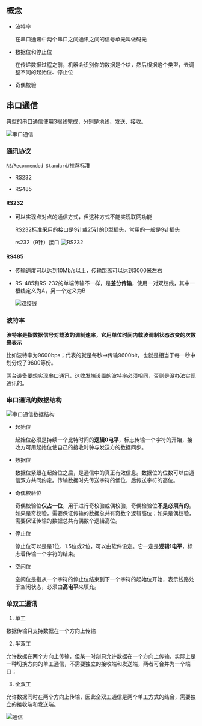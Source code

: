 ## 概念

* 波特率

  在串口通讯中两个串口之间通讯之间的信号单元叫做码元

* 数据位和停止位

  在传递数据过程之前，机器会识别你的数据是个啥，然后根据这个类型，去调整不同的起始位、停止位

* 奇偶校验

<!-- TODO -->

<!-- https://zhuanlan.zhihu.com/p/478710212 -->

## 串口通信

典型的串口通信使用3根线完成，分别是地线、发送、接收。

![串口通信](https://pic1.zhimg.com/80/v2-cb92fb2b28bfcfc8b6bf14ea659c02c0_720w.webp)


### 通讯协议

```RS```/```Recommended Standard```/推荐标准

* RS232


* RS485



#### RS232

* 可以实现点对点的通信方式，但这种方式不能实现联网功能

  RS232标准采用的接口是9针或25针的D型插头，常用的一般是9针插头

  rs232（9针）接口
  ![RS232](https://bkimg.cdn.bcebos.com/pic/d009b3de9c82d1587b429de9800a19d8bd3e42a2?x-bce-process=image/resize,m_lfit,w_400,limit_1)

#### RS485

* 传输速度可以达到10Mb/s以上，传输距离可以达到3000米左右

* RS-485和RS-232的单端传输不一样，是**差分传输**，使用一对双绞线，其中一根线定义为A，另一个定义为B

  ![双绞线](https://pic4.zhimg.com/80/v2-83d1b60631e11ca380e2c79ced1bc72f_720w.webp)

### 波特率

**波特率是指数据信号对载波的调制速率，它用单位时间内载波调制状态改变的次数来表示**

比如波特率为9600bps；代表的就是每秒中传输9600bit，也就是相当于每一秒中划分成了9600等份。

两台设备要想实现串口通讯，这收发端设置的波特率必须相同，否则是没办法实现通讯的。


### 串口通讯的数据结构

![串口通信数据结构](https://pic4.zhimg.com/80/v2-bfad8d6eb013f5b73c7a3414741e1287_720w.webp)

* 起始位

  起始位必须是持续一个比特时间的**逻辑0电平**，标志传输一个字符的开始，接收方可用起始位使自己的接收时钟与发送方的数据同步。

* 数据位

  数据位紧跟在起始位之后，是通信中的真正有效信息。数据位的位数可以由通信双方共同约定。传输数据时先传送字符的低位，后传送字符的高位。

* 奇偶校验位

  奇偶校验位**仅占一位**，用于进行奇校验或偶校验，奇偶检验位**不是必须有的**。如果是奇校验，需要保证传输的数据总共有奇数个逻辑高位；如果是偶校验，需要保证传输的数据总共有偶数个逻辑高位。

* 停止位
  
  停止位可以是是1位、1.5位或2位，可以由软件设定。它一定是**逻辑1电平**，标志着传输一个字符的结束。

* 空闲位

  空闲位是指从一个字符的停止位结束到下一个字符的起始位开始，表示线路处于空闲状态，必须由**高电平**来填充。

### 单双工通讯


1. 单工

  数据传输只支持数据在一个方向上传输

2. 半双工

  允许数据在两个方向上传输，但某一时刻只允许数据在一个方向上传输，实际上是一种切换方向的单工通信，不需要独立的接收端和发送端，两者可合并为一个端口；

3. 全双工

  允许数据同时在两个方向上传输，因此全双工通信是两个单工方式的结合，需要独立的接收端和发送端。

![通信](https://pic1.zhimg.com/80/v2-1f82abaedf276981735b3684986e4310_720w.webp)

